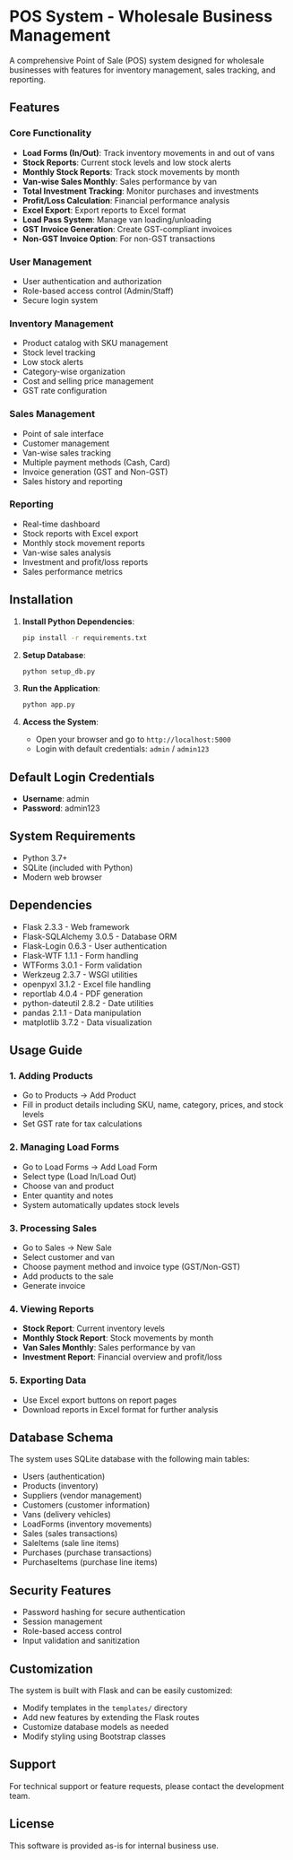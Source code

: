 # POS System - Wholesale Business Management

A comprehensive Point of Sale (POS) system designed for wholesale businesses with features for inventory management, sales tracking, and reporting.

## Features

### Core Functionality
- **Load Forms (In/Out)**: Track inventory movements in and out of vans
- **Stock Reports**: Current stock levels and low stock alerts
- **Monthly Stock Reports**: Track stock movements by month
- **Van-wise Sales Monthly**: Sales performance by van
- **Total Investment Tracking**: Monitor purchases and investments
- **Profit/Loss Calculation**: Financial performance analysis
- **Excel Export**: Export reports to Excel format
- **Load Pass System**: Manage van loading/unloading
- **GST Invoice Generation**: Create GST-compliant invoices
- **Non-GST Invoice Option**: For non-GST transactions

### User Management
- User authentication and authorization
- Role-based access control (Admin/Staff)
- Secure login system

### Inventory Management
- Product catalog with SKU management
- Stock level tracking
- Low stock alerts
- Category-wise organization
- Cost and selling price management
- GST rate configuration

### Sales Management
- Point of sale interface
- Customer management
- Van-wise sales tracking
- Multiple payment methods (Cash, Card)
- Invoice generation (GST and Non-GST)
- Sales history and reporting

### Reporting
- Real-time dashboard
- Stock reports with Excel export
- Monthly stock movement reports
- Van-wise sales analysis
- Investment and profit/loss reports
- Sales performance metrics

## Installation

1. **Install Python Dependencies**:
   ```bash
   pip install -r requirements.txt
   ```

2. **Setup Database**:
   ```bash
   python setup_db.py
   ```

3. **Run the Application**:
   ```bash
   python app.py
   ```

4. **Access the System**:
   - Open your browser and go to `http://localhost:5000`
   - Login with default credentials: `admin` / `admin123`

## Default Login Credentials

- **Username**: admin
- **Password**: admin123

## System Requirements

- Python 3.7+
- SQLite (included with Python)
- Modern web browser

## Dependencies

- Flask 2.3.3 - Web framework
- Flask-SQLAlchemy 3.0.5 - Database ORM
- Flask-Login 0.6.3 - User authentication
- Flask-WTF 1.1.1 - Form handling
- WTForms 3.0.1 - Form validation
- Werkzeug 2.3.7 - WSGI utilities
- openpyxl 3.1.2 - Excel file handling
- reportlab 4.0.4 - PDF generation
- python-dateutil 2.8.2 - Date utilities
- pandas 2.1.1 - Data manipulation
- matplotlib 3.7.2 - Data visualization

## Usage Guide

### 1. Adding Products
- Go to Products → Add Product
- Fill in product details including SKU, name, category, prices, and stock levels
- Set GST rate for tax calculations

### 2. Managing Load Forms
- Go to Load Forms → Add Load Form
- Select type (Load In/Load Out)
- Choose van and product
- Enter quantity and notes
- System automatically updates stock levels

### 3. Processing Sales
- Go to Sales → New Sale
- Select customer and van
- Choose payment method and invoice type (GST/Non-GST)
- Add products to the sale
- Generate invoice

### 4. Viewing Reports
- **Stock Report**: Current inventory levels
- **Monthly Stock Report**: Stock movements by month
- **Van Sales Monthly**: Sales performance by van
- **Investment Report**: Financial overview and profit/loss

### 5. Exporting Data
- Use Excel export buttons on report pages
- Download reports in Excel format for further analysis

## Database Schema

The system uses SQLite database with the following main tables:
- Users (authentication)
- Products (inventory)
- Suppliers (vendor management)
- Customers (customer information)
- Vans (delivery vehicles)
- LoadForms (inventory movements)
- Sales (sales transactions)
- SaleItems (sale line items)
- Purchases (purchase transactions)
- PurchaseItems (purchase line items)

## Security Features

- Password hashing for secure authentication
- Session management
- Role-based access control
- Input validation and sanitization

## Customization

The system is built with Flask and can be easily customized:
- Modify templates in the `templates/` directory
- Add new features by extending the Flask routes
- Customize database models as needed
- Modify styling using Bootstrap classes

## Support

For technical support or feature requests, please contact the development team.

## License

This software is provided as-is for internal business use.
